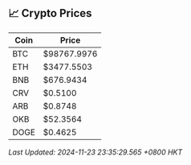 ## 📈 Crypto Prices

| Coin | Price |
| ---- | ----- |
| BTC | $98767.9976 |
| ETH | $3477.5503 |
| BNB | $676.9434 |
| CRV | $0.5100 |
| ARB | $0.8748 |
| OKB | $52.3564 |
| DOGE | $0.4625 |

_Last Updated: 2024-11-23 23:35:29.565 +0800 HKT_